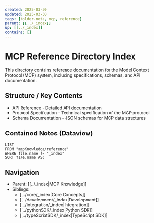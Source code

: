 ```yaml
---
created: 2025-03-30
updated: 2025-03-30
tags: [folder-note, mcp, reference]
parent: [[../_index]]
up: [[../_index]]
contains: []
---
```


# MCP Reference Directory Index

This directory contains reference documentation for the Model Context Protocol (MCP) system, including specifications, schemas, and API documentation.

## Structure / Key Contents

- API Reference - Detailed API documentation
- Protocol Specification - Technical specification of the MCP protocol
- Schema Documentation - JSON schemas for MCP data structures

## Contained Notes (Dataview)

```dataview
LIST
FROM "mcpKnowledge/reference"
WHERE file.name != "_index"
SORT file.name ASC
```

## Navigation

- Parent: [[../_index|MCP Knowledge]]
- Siblings:
  - [[../core/_index|Core Concepts]]
  - [[../development/_index|Development]]
  - [[../integration/_index|Integration]]
  - [[../pythonSDK/_index|Python SDK]]
  - [[../typeScriptSDK/_index|TypeScript SDK]]
